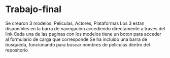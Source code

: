 # Trabajo-final
Se crearon 3 modelos: Peliculas, Actores, Plataformas Los 3 estan disponibles en la barra de navegacion accediendo directamente a traves del link Cada una de las paginas con los modelos tiene un boton para acceder al formulario de carga que corresponde Se ha incluido una barra de busqueda, funcionando para buscar nombres de peliculas dentro del repositorio
